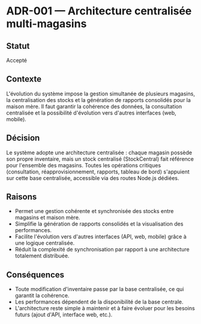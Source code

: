# ADR-001 — Architecture centralisée multi-magasins

## Statut
Accepté

## Contexte
L'évolution du système impose la gestion simultanée de plusieurs magasins, la centralisation des stocks et la génération de rapports consolidés pour la maison mère. Il faut garantir la cohérence des données, la consultation centralisée et la possibilité d'évolution vers d'autres interfaces (web, mobile).

## Décision
Le système adopte une architecture centralisée : chaque magasin possède son propre inventaire, mais un stock centralisé (StockCentral) fait référence pour l'ensemble des magasins. Toutes les opérations critiques (consultation, réapprovisionnement, rapports, tableau de bord) s'appuient sur cette base centralisée, accessible via des routes Node.js dédiées.

## Raisons
- Permet une gestion cohérente et synchronisée des stocks entre magasins et maison mère.
- Simplifie la génération de rapports consolidés et la visualisation des performances.
- Facilite l'évolution vers d'autres interfaces (API, web, mobile) grâce à une logique centralisée.
- Réduit la complexité de synchronisation par rapport à une architecture totalement distribuée.

## Conséquences
- Toute modification d'inventaire passe par la base centralisée, ce qui garantit la cohérence.
- Les performances dépendent de la disponibilité de la base centrale.
- L'architecture reste simple à maintenir et à faire évoluer pour les besoins futurs (ajout d'API, interface web, etc.). 